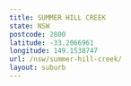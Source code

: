 ```yaml
---
title: SUMMER HILL CREEK
state: NSW
postcode: 2800
latitude: -33.2066961
longitude: 149.1538747
url: /nsw/summer-hill-creek/
layout: suburb
---
```

